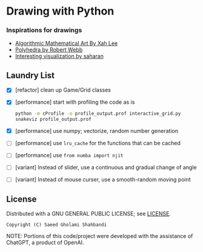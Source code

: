 # Drawing with Python

### Inspirations for drawings
* [Algorithmic Mathematical Art By Xah Lee](http://xahlee.info/math/algorithmic_math_art.html)
* [Polyhedra by Robert Webb](https://www.software3d.com/FedSquare.php)
* [Interesting visualization by saharan](https://oimo.io/works)


## Laundry List
* [x] [refactor] clean up Game/Grid classes
* [x] [performance] start with profiling the code as is
    ```bash
    python -m cProfile -o profile_output.prof interactive_grid.py
    snakeviz profile_output.prof
    ```
* [x] [performance] use numpy; vectorize, random number generation
* [ ] [performance] use `lru_cache` for the functions that can be cached
* [ ] [performance] use `from numba import njit`
* [ ] [variant] Instead of slider, use a continuous and gradual change of angle
* [ ] [variant] Instead of mouse curser, use a smooth-random moving point



## License
Distributed with a GNU GENERAL PUBLIC LICENSE; see [LICENSE](https://github.com/saeedghsh/interactive_drawing/blob/master/LICENSE).
```
Copyright (C) Saeed Gholami Shahbandi
```
NOTE: Portions of this code/project were developed with the assistance of ChatGPT, a product of OpenAI.  
